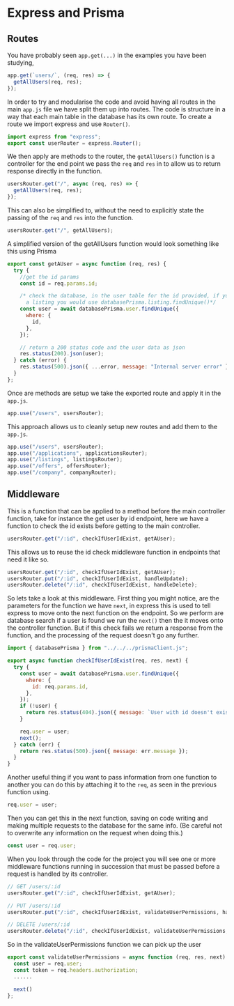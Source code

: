 # Express and Prisma

## Routes

You have probably seen `app.get(...)` in the examples you have been studying,

```js
app.get(`users/`, (req, res) => {
  getAllUsers(req, res);
});
```

In order to try and modularise the code and avoid having all routes in the main `app.js` file we have split them up into routes.
The code is structure in a way that each main table in the database has its own route. To create a route we import express and use `Router()`.

```js
import express from "express";
export const userRouter = express.Router();
```

We then apply are methods to the router, the `getAllUsers()` function is a controller for the end point we pass the `req` and `res` in to allow us to return response directly in the function.

```js
usersRouter.get("/", async (req, res) => {
  getAllUsers(req, res);
});
```

This can also be simplified to, without the need to explicitly state the passing of the `req` and `res` into the function.

```js
usersRouter.get("/", getAllUsers);
```

A simplified version of the getAllUsers function would look something like this using Prisma

```js
export const getAUser = async function (req, res) {
  try {
    //get the id params
    const id = req.params.id;

    /* check the database, in the user table for the id provided, if you were checking for example 
      a listing you would use databasePrisma.listing.findUnique()*/
    const user = await databasePrisma.user.findUnique({
      where: {
        id,
      },
    });

    // return a 200 status code and the user data as json
    res.status(200).json(user);
  } catch (error) {
    res.status(500).json({ ...error, message: "Internal server error" });
  }
};
```

Once are methods are setup we take the exported route and apply it in the `app.js`.

```js
app.use("/users", usersRouter);
```

This approach allows us to cleanly setup new routes and add them to the `app.js`.

```js
app.use("/users", usersRouter);
app.use("/applications", applicationsRouter);
app.use("/listings", listingsRouter);
app.use("/offers", offersRouter);
app.use("/company", companyRouter);
```

## Middleware

This is a function that can be applied to a method before the main controller function, take for instance the get user by id endpoint, here we have a function to check the id exists before getting to the main controller.

```js
usersRouter.get("/:id", checkIfUserIdExist, getAUser);
```

This allows us to reuse the id check middleware function in endpoints that need it like so.

```js
usersRouter.get("/:id", checkIfUserIdExist, getAUser);
usersRouter.put("/:id", checkIfUserIdExist, handleUpdate);
usersRouter.delete("/:id", checkIfUserIdExist, handleDelete);
```

So lets take a look at this middleware. First thing you might notice, are the parameters for the function we have `next`, in express this is used to tell express to move onto the next function on the endpoint. So we perform are database search if a user is found we run the `next()` then the it moves onto the controller function. But if this check fails we return a response from the function, and the processing of the request doesn't go any further.

```js
import { databasePrisma } from "../../../prismaClient.js";

export async function checkIfUserIdExist(req, res, next) {
  try {
    const user = await databasePrisma.user.findUnique({
      where: {
        id: req.params.id,
      },
    });
    if (!user) {
      return res.status(404).json({ message: `User with id doesn't exist.` });
    }

    req.user = user;
    next();
  } catch (err) {
    return res.status(500).json({ message: err.message });
  }
}
```

Another useful thing if you want to pass information from one function to another you can do this by attaching it to the `req`, as seen in the previous function using.

```js
req.user = user;
```

Then you can get this in the next function, saving on code writing and making multiple requests to the database for the same info. (Be careful not to overwrite any information on the request when doing this.)

```js
const user = req.user;
```

When you look through the code for the project you will see one or more middleware functions running in succession that must be passed before a request is handled by its controller.

```js
// GET /users/:id
usersRouter.get("/:id", checkIfUserIdExist, getAUser);

// PUT /users/:id
usersRouter.put("/:id", checkIfUserIdExist, validateUserPermissions, handleUpdate);

// DELETE /users/:id
usersRouter.delete("/:id", checkIfUserIdExist, validateUserPermissions, handleDelete);
```

So in the validateUserPermissions function we can pick up the user

```js
export const validateUserPermissions = async function (req, res, next) {
  const user = req.user;
  const token = req.headers.authorization;
  ......

  next()
};
```
